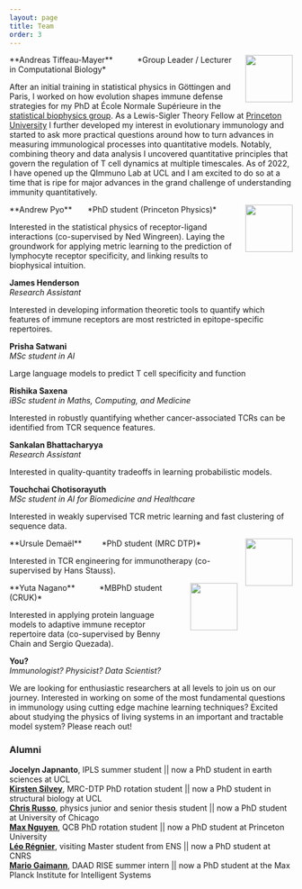 ```yaml
---
layout: page
title: Team
order: 3
---
```


<img style="width:6em;margin-left:1em;margin-top:1em,border-radius:5px" src="../images/andreasmayer.jpg" align="right">
**Andreas Tiffeau-Mayer**  &nbsp;
<a href="https://scholar.google.com/citations?user=BKGAixAAAAAJ"><i class="ai ai-google-scholar"></i></a> &nbsp;
<a href="http://orcid.org/0000-0002-6643-7622"><i class="ai ai-orcid"></i></a> &nbsp;
<a href="https://github.com/andim"><i class="fa fa-github"></i></a> &nbsp;
<a href="https://twitter.com/andimscience"><i class="fa fa-twitter"></i></a> &nbsp;  
*Group Leader / Lecturer in Computational Biology*  

After an initial training in statistical physics in Göttingen and Paris, I worked on how evolution shapes immune defense strategies for my PhD at École Normale Supérieure in the [statistical biophysics group](https://sites.google.com/view/statbiophysens). As a Lewis-Sigler Theory Fellow at [Princeton University](https://lsi.princeton.edu/) I further developed my interest in evolutionary immunology and started to ask more practical questions around how to turn advances in measuring immunological processes into quantitative models. Notably, combining theory and data analysis I uncovered quantitative principles that govern the regulation of T cell dynamics at multiple timescales. As of 2022, I have opened up the QImmuno Lab at UCL and I am excited to do so at a time that is ripe for major advances in the grand challenge of understanding immunity quantitatively.   

<img style="width:6em;margin-left:1em;margin-top:1em,border-radius:5px" src="../images/andrewpyo.jpg" align="right">
**Andrew Pyo**  &nbsp;
<a href="https://scholar.google.com/citations?user=xf3PDngAAAAJ"><i class="ai ai-google-scholar"></i></a> &nbsp;
<a href="https://github.com/agpyo"><i class="fa fa-github"></i></a> &nbsp;  
*PhD student (Princeton Physics)*   

Interested in the statistical physics of receptor-ligand interactions (co-supervised by Ned Wingreen). Laying the groundwork for applying metric learning to the prediction of lymphocyte receptor specificity, and linking results to biophysical intuition.

**James Henderson**
<a href="http://orcid.org/0009-0003-1584-605X"><i class="ai ai-orcid"></i></a> &nbsp;
<a href="https://twitter.com/jhenderson_sci"><i class="fa fa-twitter"></i></a> &nbsp;
<a href="https://github.com/jhenderson0"><i class="fa fa-github"></i></a> &nbsp;  
*Research Assistant*   

Interested in developing information theoretic tools to quantify which features of immune receptors are most restricted in epitope-specific repertoires.

**Prisha Satwani**
<a href="https://github.com/prishasatwani"><i class="fa fa-github"></i></a> &nbsp;  
*MSc student in AI*

Large language models to predict T cell specificity and function

**Rishika Saxena**
<a href="https://github.com/rsaxena20"><i class="fa fa-github"></i></a> &nbsp;  
*iBSc student in Maths, Computing, and Medicine*

Interested in robustly quantifying whether cancer-associated TCRs can be identified from TCR sequence features.

**Sankalan Bhattacharyya**
<a href="https://github.com/Sankalan-Bhattacharyya"><i class="fa fa-github"></i></a> &nbsp;  
*Research Assistant*

Interested in quality-quantity tradeoffs in learning probabilistic models.


**Touchchai Chotisorayuth** 
<a href="http://orcid.org/0009-0005-5248-5112"><i class="ai ai-orcid"></i></a> &nbsp;
<a href="https://github.com/Sankalan-Bhattacharyya"><i class="fa fa-github"></i></a> &nbsp;  
*MSc student in AI for Biomedicine and Healthcare*   

Interested in weakly supervised TCR metric learning and fast clustering of sequence data.

<img style="width:6em;margin-left:1em;margin-top:1em,border-radius:5px" src="https://www.uclbbk-mrcdtp.ac.uk/sites/default/files/styles/profile/public/2023-06/ursule_demael_headshot_-_1_1_-removebg-previ_ursule_demael.png?h=ac026c95&itok=dtBCHY9z" align="right">
**Ursule Demaël** &nbsp;
<a href="http://orcid.org/0000-0003-4793-9325"><i class="ai ai-orcid"></i></a> &nbsp;
<a href="https://github.com/ursule-demael"><i class="fa fa-github"></i></a> &nbsp;  
<a href="https://twitter.com/UDemael"><i class="fa fa-twitter"></i></a> &nbsp;  
*PhD student (MRC DTP)*  

Interested in TCR engineering for immunotherapy (co-supervised by Hans Stauss).

<img style="width:6em;margin-left:1em;margin-top:1em,border-radius:5px" src="https://www.yutanagano.com/images/avatar.jpg" align="right">
**Yuta Nagano**  &nbsp;
<a href="http://orcid.org/0000-0002-1784-9276"><i class="ai ai-orcid"></i></a> &nbsp;
<a href="https://github.com/yutanagano/"><i class="fa fa-github"></i></a> &nbsp;
<a href="https://twitter.com/YutaNotUtah"><i class="fa fa-twitter"></i></a> &nbsp;
<a href="https://www.yutanagano.com/"><i class="fa fa-house"></i></a> &nbsp;   
*MBPhD student (CRUK)*  

Interested in applying protein language models to adaptive immune receptor repertoire data (co-supervised by Benny Chain and Sergio Quezada).

**You?**  
*Immunologist? Physicist? Data Scientist?*

We are looking for enthusiastic researchers at all levels to join us on our journey. Interested in working on some of the most fundamental questions in immunology using cutting edge machine learning techniques? Excited about studying the physics of living systems in an important and tractable model system? Please reach out!

### Alumni
**Jocelyn Japnanto**, IPLS summer student || now a PhD student in earth sciences at UCL  
**[Kirsten Silvey](https://www.uclbbk-mrcdtp.ac.uk/people/kirsten-silvey)**, MRC-DTP PhD rotation student || now a PhD student in structural biology at UCL  
**[Chris Russo](https://cobeylab.uchicago.edu/people/c-j-russo/)**, physics junior and senior thesis student || now a PhD student at University of Chicago  
**[Max Nguyen](https://eeb.princeton.edu/people/maximilian-nguyen)**, QCB PhD rotation student || now a PhD student at Princeton University  
**[Léo Régnier](https://leoregnier.com/)**, visiting Master student from ENS || now a PhD student at CNRS  
**[Mario Gaimann](https://mario.gaimann.com/)**, DAAD RISE summer intern || now a PhD student at the Max Planck Institute for Intelligent Systems  
